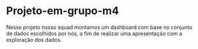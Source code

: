 # Projeto-em-grupo-m4
Nesse projeto nosso squad montamos um dashboard com base no conjunto de dados escolhidos por nós, a fim de realizar uma apresentação com a exploração dos dados.
